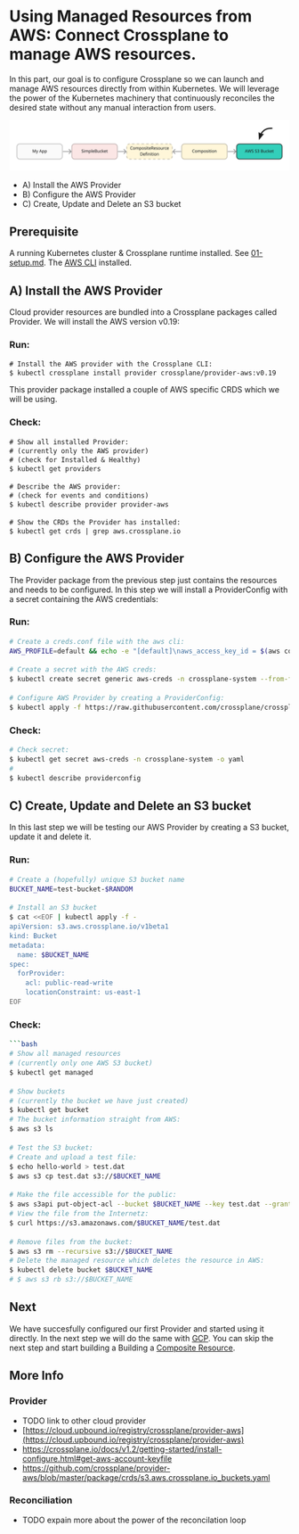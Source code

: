 # Using Managed Resources from AWS: Connect Crossplane to manage AWS resources.

In this part, our goal is to configure Crossplane so we can launch and manage AWS resources directly from within Kubernetes. We will leverage the power of the Kubernetes machinery that continuously reconciles the desired state without any manual interaction from users.  

![architecture-s3-bucket](architecture-s3-bucket.jpg)

* A) Install the AWS Provider
* B) Configure the AWS Provider
* C) Create, Update and Delete an S3 bucket

## Prerequisite

A running Kubernetes cluster & Crossplane runtime installed. See [01-setup.md](Setup). The [AWS CLI](https://aws.amazon.com/cli/) installed.

## A) Install the AWS Provider

Cloud provider resources are bundled into a Crossplane packages called Provider. We will install the AWS version v0.19:

### Run:
```Bash:
# Install the AWS provider with the Crossplane CLI:
$ kubectl crossplane install provider crossplane/provider-aws:v0.19
```

This provider package installed a couple of AWS specific CRDS which we will be using.

### Check:
```Bash:
# Show all installed Provider:
# (currently only the AWS provider)
# (check for Installed & Healthy)
$ kubectl get providers

# Describe the AWS provider:
# (check for events and conditions)
$ kubectl describe provider provider-aws

# Show the CRDs the Provider has installed: 
$ kubectl get crds | grep aws.crossplane.io
```

## B) Configure the AWS Provider

The Provider package from the previous step just contains the resources and needs to be configured. In this step we will install a ProviderConfig with a secret containing the AWS credentials:

### Run:
```bash
# Create a creds.conf file with the aws cli:
AWS_PROFILE=default && echo -e "[default]\naws_access_key_id = $(aws configure get aws_access_key_id --profile $AWS_PROFILE)\naws_secret_access_key = $(aws configure get aws_secret_access_key --profile $AWS_PROFILE)" > creds.conf

# Create a secret with the AWS creds:
$ kubectl create secret generic aws-creds -n crossplane-system --from-file=creds=./creds.conf

# Configure AWS Provider by creating a ProviderConfig:
$ kubectl apply -f https://raw.githubusercontent.com/crossplane/crossplane/release-1.2/docs/snippets/configure/aws/providerconfig.yaml
```

### Check:
```bash
# Check secret: 
$ kubectl get secret aws-creds -n crossplane-system -o yaml
# 
$ kubectl describe providerconfig
```

## C) Create, Update and Delete an S3 bucket

In this last step we will be testing our AWS Provider by creating a S3 bucket, update it and delete it. 

### Run:
```bash
# Create a (hopefully) unique S3 bucket name
BUCKET_NAME=test-bucket-$RANDOM

# Install an S3 bucket
$ cat <<EOF | kubectl apply -f -
apiVersion: s3.aws.crossplane.io/v1beta1
kind: Bucket
metadata:
  name: $BUCKET_NAME
spec:
  forProvider:
    acl: public-read-write
    locationConstraint: us-east-1
EOF
```

### Check:
```bash
```bash
# Show all managed resources
# (currently only one AWS S3 bucket)
$ kubectl get managed

# Show buckets 
# (currently the bucket we have just created)
$ kubectl get bucket
# The bucket information straight from AWS:
$ aws s3 ls

# Test the S3 bucket:
# Create and upload a test file:
$ echo hello-world > test.dat
$ aws s3 cp test.dat s3://$BUCKET_NAME

# Make the file accessible for the public:
$ aws s3api put-object-acl --bucket $BUCKET_NAME --key test.dat --grant-read uri=http://acs.amazonaws.com/groups/global/AllUsers
# View the file from the Internetz:
$ curl https://s3.amazonaws.com/$BUCKET_NAME/test.dat

# Remove files from the bucket:
$ aws s3 rm --recursive s3://$BUCKET_NAME
# Delete the managed resource which deletes the resource in AWS:
$ kubectl delete bucket $BUCKET_NAME
# $ aws s3 rb s3://$BUCKET_NAME
```

## Next

We have succesfully configured our first Provider and started using it directly. In the next step we will do the same with [GCP](TODO). You can skip the next step and start building a Building a [Composite Resource](TODO).

## More Info

### Provider
- TODO link to other cloud provider
- [https://cloud.upbound.io/registry/crossplane/provider-aws](https://cloud.upbound.io/registry/crossplane/provider-aws)
- https://crossplane.io/docs/v1.2/getting-started/install-configure.html#get-aws-account-keyfile
- https://github.com/crossplane/provider-aws/blob/master/package/crds/s3.aws.crossplane.io_buckets.yaml

### Reconciliation
- TODO expain more about the power of the reconcilation loop